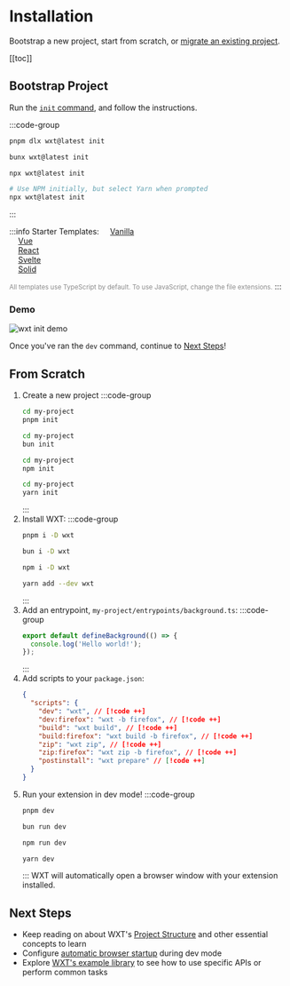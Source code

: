 # Installation

Bootstrap a new project, start from scratch, or [migrate an existing project](./migrate).

[[toc]]

## Bootstrap Project

Run the [`init` command](/api/cli/wxt-init), and follow the instructions.

:::code-group

```sh [PNPM]
pnpm dlx wxt@latest init
```

```sh [Bun]
bunx wxt@latest init
```

```sh [NPM]
npx wxt@latest init
```

```sh [Yarn]
# Use NPM initially, but select Yarn when prompted
npx wxt@latest init
```

:::

:::info Starter Templates:
[<Icon name="TypeScript" style="margin-left: 16px;" />Vanilla](https://github.com/wxt-dev/wxt/tree/main/templates/vanilla)<br/>[<Icon name="Vue" style="margin-left: 16px;" />Vue](https://github.com/wxt-dev/wxt/tree/main/templates/vue)<br/>[<Icon name="React" style="margin-left: 16px;" />React](https://github.com/wxt-dev/wxt/tree/main/templates/react)<br/>[<Icon name="Svelte" style="margin-left: 16px;" />Svelte](https://github.com/wxt-dev/wxt/tree/main/templates/svelte)<br/>[<Icon name="Solid" icon="https://www.solidjs.com/img/favicons/favicon-32x32.png"  style="margin-left: 16px;" />Solid](https://github.com/wxt-dev/wxt/tree/main/templates/solid)

<small style="opacity: 50%">All templates use TypeScript by default. To use JavaScript, change the file extensions.</small>
:::

### Demo

![wxt init demo](/assets/init-demo.gif)

Once you've ran the `dev` command, continue to [Next Steps](#next-steps)!

## From Scratch

1. Create a new project
   :::code-group
   ```sh [PNPM]
   cd my-project
   pnpm init
   ```
   ```sh [Bun]
   cd my-project
   bun init
   ```
   ```sh [NPM]
   cd my-project
   npm init
   ```
   ```sh [Yarn]
   cd my-project
   yarn init
   ```
   :::
2. Install WXT:
   :::code-group
   ```sh [PNPM]
   pnpm i -D wxt
   ```
   ```sh [Bun]
   bun i -D wxt
   ```
   ```sh [NPM]
   npm i -D wxt
   ```
   ```sh [Yarn]
   yarn add --dev wxt
   ```
   :::
3. Add an entrypoint, `my-project/entrypoints/background.ts`:
   :::code-group
   ```ts
   export default defineBackground(() => {
     console.log('Hello world!');
   });
   ```
   :::
4. Add scripts to your `package.json`:
   ```json
   {
     "scripts": {
       "dev": "wxt", // [!code ++]
       "dev:firefox": "wxt -b firefox", // [!code ++]
       "build": "wxt build", // [!code ++]
       "build:firefox": "wxt build -b firefox", // [!code ++]
       "zip": "wxt zip", // [!code ++]
       "zip:firefox": "wxt zip -b firefox", // [!code ++]
       "postinstall": "wxt prepare" // [!code ++]
     }
   }
   ```
5. Run your extension in dev mode!
   :::code-group
   ```sh [PNPM]
   pnpm dev
   ```
   ```sh [Bun]
   bun run dev
   ```
   ```sh [NPM]
   npm run dev
   ```
   ```sh [Yarn]
   yarn dev
   ```
   :::
   WXT will automatically open a browser window with your extension installed.

## Next Steps

- Keep reading on about WXT's [Project Structure](/guide/essentials/project-structure) and other essential concepts to learn
- Configure [automatic browser startup](/guide/essentials/config/browser-startup) during dev mode
- Explore [WXT's example library](/examples) to see how to use specific APIs or perform common tasks
